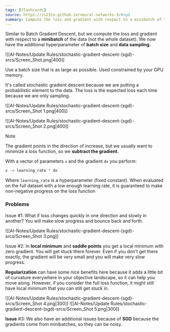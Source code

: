 ```yaml
---
tags: [flashcards]
source: https://cs231n.github.io/neural-networks-3/#sgd
summary: Compute the loss and gradient with respect to a minibatch of the data.
---
```

Similar to Batch Gradient Descent, but we compute the loss and gradient with respect to a **minibatch** of the data (not the whole dataset). We now have the additional hyperparameter of **batch size** and **data sampling.** 

![[AI-Notes/Update Rules/stochastic-gradient-descent-(sgd)-srcs/Screen_Shot.png|400]]

Use a batch size that is as large as possible. Used constrained by your GPU memory.

It's called stochastic gradient descent because we are putting a probabilistic element to the data. The loss is the expected loss each time because we are only sampling.

![[AI-Notes/Update Rules/stochastic-gradient-descent-(sgd)-srcs/Screen_Shot 1.png|400]]

![[AI-Notes/Update Rules/stochastic-gradient-descent-(sgd)-srcs/Screen_Shot 2.png|400]]

> [!note]
> The gradient points in the direction of increase, but we usually want to minimize a loss function, so we **subtract the gradient.**
> 

With a vector of parameters `x` and the gradient `dx` you perform:

```python
x -= learning_rate * dx
```

Where `learning_rate` is a hyperparameter (fixed constant). When evaluated on the full dataset with a low enough learning rate, it is guaranteed to make non-negative progress on the loss function

### Problems

Issue #1: What if loss changes quickly in one direction and slowly in another? You will make slow progress and bounce back and forth.

![[AI-Notes/Update Rules/stochastic-gradient-descent-(sgd)-srcs/Screen_Shot 3.png]]

Issue #2: In **local minimum** and **saddle points** you get a local minimum with zero gradient. You will get stuck there forever. Even if you don't get there exactly, the gradient will be very small and you will make very slow progress.

**Regularization** can have some nice benefits here because it adds a little bit of curvature everywhere in your objective landscape, so it can help you move along. However, if you consider the full loss function, it might still have local minimum that you can still get stuck in.

![[AI-Notes/Update Rules/stochastic-gradient-descent-(sgd)-srcs/Screen_Shot 4.png|300]] ![[AI-Notes/Update Rules/stochastic-gradient-descent-(sgd)-srcs/Screen_Shot 5.png|300]]

**Issue** #3: We also have an additional issues because of **SGD** because the gradients come from minibatches, so they can be noisy.